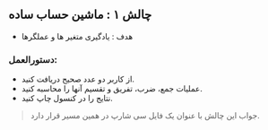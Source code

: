 ## چالش ۱ : ماشین حساب ساده
- هدف : یادگیری متغیر ها و عملگرها
 ### دستورالعمل:
-  از کاربر دو عدد صحیح دریافت کنید.
- عملیات جمع، ضرب، تفریق و تقسیم آنها را محاسبه کنید.
- نتایج را در کنسول چاپ کنید.
> جواب این چالش با عنوان یک فایل سی شارپ در همین مسیر قرار دارد.

